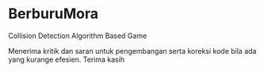 # BerburuMora
Collision Detection Algorithm Based Game

Menerima kritik dan saran untuk pengembangan serta koreksi kode bila ada yang kurange efesien. Terima kasih
